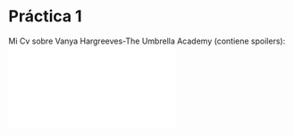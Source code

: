  # Práctica 1
 Mi Cv sobre Vanya Hargreeves-The Umbrella Academy (contiene spoilers): 
 ![](CvVanya.html)
